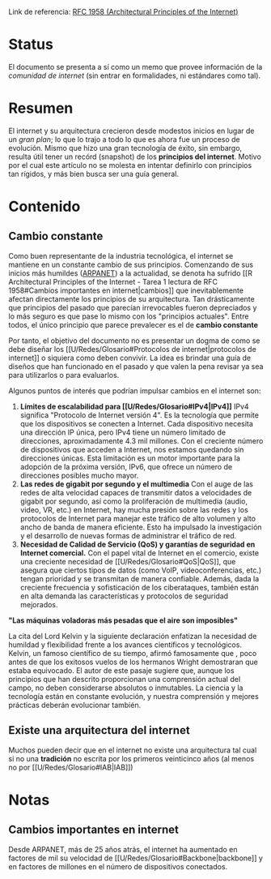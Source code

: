 
Link de referencia: 
[RFC 1958 (Architectural Principles of the Internet)](https://datatracker.ietf.org/doc/html/rfc1958)

# Status 
El documento se presenta a sí como un memo que provee información de la *comunidad de internet* (sin entrar en formalidades, ni estándares como tal).

# Resumen
El internet y su arquitectura crecieron desde modestos inicios en lugar de un *gran plan*; lo que lo trajo a todo lo que es ahora fue un proceso de evolución. Mismo que hizo una gran tecnología de éxito, sin embargo, resulta útil tener un recórd (snapshot) de los **principios del internet**. Motivo por el cual este artículo no se molesta en intentar definirlo con principios tan rígidos, y más bien busca ser una guía general. 
# Contenido 

## Cambio constante
Como buen representante de la industria tecnológica, el internet se mantiene en un constante cambio de sus principios. Comenzando de sus inicios más humildes ([ARPANET](https://developer.mozilla.org/es/docs/Glossary/Arpanet)) a la actualidad, se denota ha sufrido [[R Architectural Principles of the Internet - Tarea 1 lectura de RFC 1958#Cambios importantes en internet|cambios]] que inevitablemente afectan directamente los principios de su arquitectura. Tan drásticamente que principios del pasado que parecían irrevocables fueron depreciados y lo más seguro es que pase lo mismo con los "principios actuales". Entre todos, el único principio que parece prevalecer es el de **cambio constante**

Por tanto, el objetivo del documento no es presentar un dogma de como se debe diseñar los [[U/Redes/Glosario#Protocolos de internet|protocolos de internet]] o siquiera como deben convivir. La idea es brindar una guía de diseños que han funcionado en el pasado y que valen la pena revisar ya sea para utilizarlos o para evaluarlos. 

Algunos puntos de interés que podrían impulsar cambios en el internet son: 
1. **Límites de escalabilidad para [[U/Redes/Glosario#IPv4|IPv4]]**
	IPv4 significa "Protocolo de Internet versión 4". Es la tecnología que permite que los dispositivos se conecten a Internet. Cada dispositivo necesita una dirección IP única, pero IPv4 tiene un número limitado de direcciones, aproximadamente 4.3 mil millones. Con el creciente número de dispositivos que acceden a Internet, nos estamos quedando sin direcciones únicas. Esta limitación es un motor importante para la adopción de la próxima versión, IPv6, que ofrece un número de direcciones posibles mucho mayor.
2. **Las redes de gigabit por segundo y el multimedia**
	Con el auge de las redes de alta velocidad capaces de transmitir datos a velocidades de gigabit por segundo, así como la proliferación de multimedia (audio, video, VR, etc.) en Internet, hay mucha presión sobre las redes y los protocolos de Internet para manejar este tráfico de alto volumen y alto ancho de banda de manera eficiente. Esto ha impulsado la investigación y el desarrollo de nuevas formas de administrar el tráfico de red.
3. **Necesidad de Calidad de Servicio (QoS) y garantías de seguridad en Internet comercial.** 
	Con el papel vital de Internet en el comercio, existe una creciente necesidad de [[U/Redes/Glosario#QoS|QoS]], que asegura que ciertos tipos de datos (como VoIP, videoconferencias, etc.) tengan prioridad y se transmitan de manera confiable. Además, dada la creciente frecuencia y sofisticación de los ciberataques, también están en alta demanda las características y protocolos de seguridad mejorados.

**"Las máquinas voladoras más pesadas que el aire son imposibles"**

La cita del Lord Kelvin y la siguiente declaración enfatizan la necesidad de humildad y flexibilidad frente a los avances científicos y tecnológicos. Kelvin, un famoso científico de su tiempo, afirmó famosamente que , poco antes de que los exitosos vuelos de los hermanos Wright demostraran que estaba equivocado. El autor de este pasaje sugiere que, aunque los principios que han descrito proporcionan una comprensión actual del campo, no deben considerarse absolutos o inmutables. La ciencia y la tecnología están en constante evolución, y nuestra comprensión y mejores prácticas deberán evolucionar también.

## Existe una arquitectura del internet
Muchos pueden decir que en el internet no existe una arquitectura tal cual si no una **tradición** no escrita por los primeros veinticinco años (al menos no por [[U/Redes/Glosario#IAB|IAB]])
# Notas
## Cambios importantes en internet
Desde ARPANET, más de 25 años atrás, el internet ha aumentado en factores de mil su velocidad de [[U/Redes/Glosario#Backbone|backbone]] y en factores de millones en el número de dispositivos conectados. 